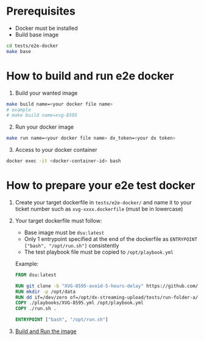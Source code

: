 # Prerequisites
- Docker must be installed
- Build base image
```bash
cd tests/e2e-docker
make base
```

# How to build and run e2e docker
1. Build your wanted image
```bash
make build name=<your docker file name>
# example
# make build name=xvg-8595
```
2. Run your docker image
```bash
make run name=<your docker file name> dx_token=<your dx token>
```
3. Access to your docker container
```bash
docker exec -it <docker-container-id> bash
```

# How to prepare your e2e test docker
1. Create your target dockerfile in `tests/e2e-docker/` and name it to your ticket number such as `xvg-xxxx.dockerfile` (must be in lowercase)
2. Your target dockerfile must follow:
    - Base image must be `dsu:latest`
    - Only 1 entrypoint specified at the end of the dockerfile as `ENTRYPOINT ["bash", "/opt/run.sh"]` consistently
    - The test playbook file must be copied to `/opt/playbook.yml`

    Example:
    ```dockerfile
    FROM dsu:latest

    RUN git clone -b "XVG-8595-avoid-5-hours-delay" https://github.com/dnanexus-rnd/dx-streaming-upload.git
    RUN mkdir -p /opt/data
    RUN dd if=/dev/zero of=/opt/dx-streaming-upload/tests/run-folder-a/180732_inprogress_novaseq/output.dat bs=100MB count=20
    COPY ./playbooks/XVG-8595.yml /opt/playbook.yml
    COPY ./run.sh .

    ENTRYPOINT ["bash", "/opt/run.sh"]
    ```
3. [Build and Run the image](#how-to-build-and-run-e2e-docker)